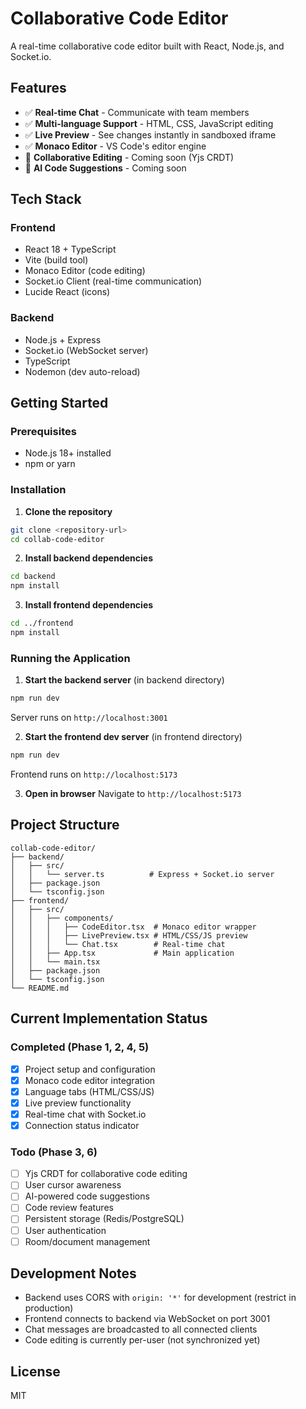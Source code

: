 # Collaborative Code Editor

A real-time collaborative code editor built with React, Node.js, and Socket.io.

## Features

- ✅ **Real-time Chat** - Communicate with team members
- ✅ **Multi-language Support** - HTML, CSS, JavaScript editing
- ✅ **Live Preview** - See changes instantly in sandboxed iframe
- ✅ **Monaco Editor** - VS Code's editor engine
- 🚧 **Collaborative Editing** - Coming soon (Yjs CRDT)
- 🚧 **AI Code Suggestions** - Coming soon

## Tech Stack

### Frontend
- React 18 + TypeScript
- Vite (build tool)
- Monaco Editor (code editing)
- Socket.io Client (real-time communication)
- Lucide React (icons)

### Backend
- Node.js + Express
- Socket.io (WebSocket server)
- TypeScript
- Nodemon (dev auto-reload)

## Getting Started

### Prerequisites
- Node.js 18+ installed
- npm or yarn

### Installation

1. **Clone the repository**
```bash
git clone <repository-url>
cd collab-code-editor
```

2. **Install backend dependencies**
```bash
cd backend
npm install
```

3. **Install frontend dependencies**
```bash
cd ../frontend
npm install
```

### Running the Application

1. **Start the backend server** (in backend directory)
```bash
npm run dev
```
Server runs on `http://localhost:3001`

2. **Start the frontend dev server** (in frontend directory)
```bash
npm run dev
```
Frontend runs on `http://localhost:5173`

3. **Open in browser**
Navigate to `http://localhost:5173`

## Project Structure

```
collab-code-editor/
├── backend/
│   ├── src/
│   │   └── server.ts          # Express + Socket.io server
│   ├── package.json
│   └── tsconfig.json
├── frontend/
│   ├── src/
│   │   ├── components/
│   │   │   ├── CodeEditor.tsx  # Monaco editor wrapper
│   │   │   ├── LivePreview.tsx # HTML/CSS/JS preview
│   │   │   └── Chat.tsx        # Real-time chat
│   │   ├── App.tsx             # Main application
│   │   └── main.tsx
│   ├── package.json
│   └── tsconfig.json
└── README.md
```

## Current Implementation Status

### Completed (Phase 1, 2, 4, 5)
- [x] Project setup and configuration
- [x] Monaco code editor integration
- [x] Language tabs (HTML/CSS/JS)
- [x] Live preview functionality
- [x] Real-time chat with Socket.io
- [x] Connection status indicator

### Todo (Phase 3, 6)
- [ ] Yjs CRDT for collaborative code editing
- [ ] User cursor awareness
- [ ] AI-powered code suggestions
- [ ] Code review features
- [ ] Persistent storage (Redis/PostgreSQL)
- [ ] User authentication
- [ ] Room/document management

## Development Notes

- Backend uses CORS with `origin: '*'` for development (restrict in production)
- Frontend connects to backend via WebSocket on port 3001
- Chat messages are broadcasted to all connected clients
- Code editing is currently per-user (not synchronized yet)

## License

MIT
